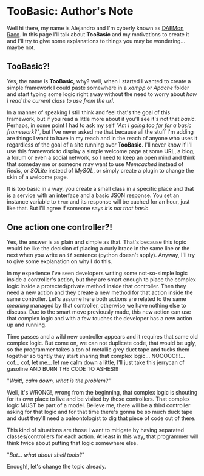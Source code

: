 # TooBasic: Author's Note
Well hi there, my name is Alejandro and I'm cyberly known as [DAEMon
Raco](http://www.daemonraco.com).
In this page I'll talk about __TooBasic__ and my motivations to create it and I'll
try to give some explanations to things you may be wondering... maybe not.

## TooBasic?!
Yes, the name is __TooBasic__, why? well, when I started I wanted to create a
simple framework I could paste somewhere in a _xampp_ or _Apache_ folder and start
typing some logic right away without the need to worry about _how I read the
current class to use from the url_.

In a manner of speaking I still think and feel that's the goal of this framework,
but if you read a little more about it you'll see it's not that _basic_.
Perhaps, in some point I had to ask my self _"Am I going too far for a basic
framework?"_, but I've never asked me that because all the stuff I'm adding are
things I want to have in my reach and in the reach of anyone who uses it
regardless of the goal of a site running over __TooBasic__.
I'll never know if I'll use this framework to display a simple welcome page at
some URL, a blog, a forum or even a social network, so I need to keep an open mind
and think that someday me or someone may want to use _Memcached_ instead of
_Redis_, or _SQLite_ instead of _MySQL_, or simply create a plugin to change the
skin of a welcome page.

It is too basic in a way, you create a small class in a specific place and that is
a service with an interface and a basic JSON response.
You set an instance variable to `true` and its response will be cached for an
hour, just like that.
But I'll agree if someone says _it's not that basic_.

## One action one controller?!
Yes, the answer is as plain and simple as that.
That's because this topic would be like the decision of placing a curly brace in
the same line or the next when you write an `if` sentence (python doesn't apply).
Anyway, I'll try to give some explanation on why I do this.

In my experience I've seen developers writing some not-so-simple logic inside a
controller's action, but they are smart enough to place the complex logic inside a
protected/private method inside that controller.
Then they need a new action and they create a new method for that action inside
the same controller.
Let's assume here both actions are related to the same _meaning_ managed by that
controller, otherwise we have nothing else to discuss.
Due to the smart move previously made, this new action can use that complex logic
and with a few touches the developer has a new action up and running.

Time passes and a wild new controller appears and it requires that same old
complex logic.
But come on, we can not duplicate code, that would be ugly, so the programmer
takes a ton of metallic grey duct tape and tucks them together so tightly they
start sharing that complex logic... NOOOOO!!!... cof... cof, let me... let me calm
down a little, I'll just take this jerrycan of gasoline AND BURN THE CODE TO
ASHES!!!
 
"_Wait!, calm down, what is the problem?_"

Well, it's WRONG!, wrong from the beginning, that complex logic is shouting for
its own place to live and be visited by those controllers.
That complex logic MUST be part of a model.
Believe me, there will be a third controller asking for that logic and for that
time there's gonna be so much duck tape and dust they'll need a paleontologist to
dig that piece of code out of there.

This kind of situations are those I want to mitigate by having separated
classes/controllers for each action.
At least in this way, that programmer will think twice about putting that logic
somewhere else.

"_But... what about shell tools?_"

Enough!, let's change the topic already.

